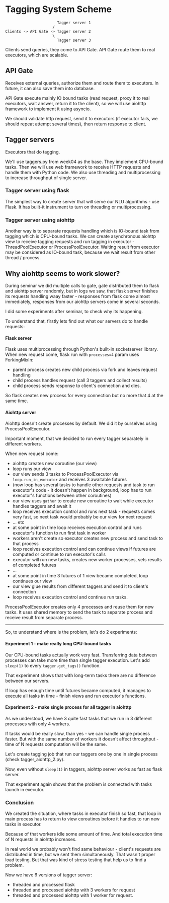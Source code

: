 # Tagging System Scheme

```
                       Tagger server 1
                     /
Clients -> API Gate -> Tagger server 2
                     \
                       Tagger server 3
```

Clients send queries, they come to API Gate. API Gate route them to real executors, which are scalable.


## API Gate

Receives external queries, authorize them and route them to executors. In future, it can also save them into database.

API Gate execute mainly IO bound tasks (read request, proxy it to real executors, wait answer, return it to the client),
so we will use aiohttp framework to implement it using asyncio.

We should validate http request, send it to executors (if executor fails, we should repeat attempt several times),
then return response to client.


## Tagger servers

Executors that do tagging.

We'll use taggers.py from week04 as the base. They implement CPU-bound tasks.
Then we will use web framework to receive HTTP requests and handle them with Python code.
We also use threading and multiprocessing to increase throughput of single server.

### Tagger server using flask

The simplest way to create server that will serve our NLU algorithms - use Flask.
It has built-it instrument to turn on threading or multiprocessing.

### Tagger server using aiohttp

Another way is to separate requests handling which is IO-bound task from tagging which is CPU-bound tasks.
We can create asynchronous aiohttp view to receive tagging requests and run tagging in executor -
ThreadPoolExecutor or ProcessPoolExecutor. Waiting result from executor may be considered as IO-bound task,
because we wait result from other thread / process.


## Why aiohttp seems to work slower?

During seminar we did multiple calls to gate, gate distributed them to flask and aiohttp server randomly,
but in logs we saw, that flask server finishes its requests handling waay faster - responses from flask
come almost immediately, responses from our aiohttp servers come in several seconds.

I did some experiments after seminar, to check why its happening.

To understand that, firstly lets find out what our servers do to handle requests:

#### Flask server

Flask uses multiprocessing through Python's built-in socketserver library.
When new request come, flask run with `processes=4` param uses ForkingMixIn:
- parent process creates new child process via fork and leaves request handling
- child process handles request (call 3 taggers and collect results)
- child process sends response to client's connection and dies.

So flask creates new process for every connection but no more that 4 at the same time.

#### Aiohttp server

Aiohttp doesn't create processes by default. We did it by ourselves using ProcessPoolExecutor.

Important moment, that we decided to run every tagger separately in different workers.

When new request come:
- aiohttp creates new coroutine (our view)
- loop runs our view
- our view sends 3 tasks to ProcessPoolExecutor via `loop.run_in_executor` and receives 3 awaitable futures
- (now loop has several tasks to handle other requests and task to run executor's code - it doesn't happen in background, loop has to run executor's functions between other coroutines)
- our view uses `gather` to create new coroutine to wait while executor handles taggers and await it
- loop receives execution control and runs next task - requests comes very fast, so next task would probably be our view for next request
- ... etc
- at some point in time loop receives execution control and runs executor's function to run first task in worker
- workers aren't create so executor creates new process and send task to that process
- loop receives execution control and can continue views if futures are computed or continue to run executor's calls
- executor will run new tasks, creates new worker processes, sets results of completed futures
- ...
- at some point in time 3 futures of 1 view became completed, loop continues our view
- our view glue results from different taggers and send it to client's connection
- loop receives execution control and continue run tasks.

ProcessPoolExecutor creates only 4 processes and reuse them for new tasks.
It uses shared memory to send the task to separate process and receive result from separate process.

----

So, to understand where is the problem, let's do 2 experiments:

#### Experiment 1 - make really long CPU-bound tasks

Our CPU-bound tasks actually work very fast.
Transferring data between processes can take more time than single tagger execution.
Let's add `sleep(1)` to every `tagger.get_tags()` function.

That experiment shows that with long-term tasks there are no difference between our servers.

If loop has enough time until futures became computed, it manages to execute all tasks in time - finish views and run executor's functions.


#### Experiment 2 - make single process for all tagger in aiohttp

As we understood, we have 3 quite fast tasks that we run in 3 different processes with only 4 workers.

If tasks would be really slow, than yes - we can handle single process faster.
But with the same number of workers it doesn't affect throughput - time of N requests computation will be the same.

Let's create tagging job that run our taggers one by one in single process (check tagger_aiohttp_2.py).

Now, even without `sleep(1)` in taggers, aiohttp server works as fast as flask server.

That experiment again shows that the problem is connected with tasks launch in executor.


### Conclusion

We created the situation, where tasks in executor finish so fast,
that loop in main process has to return to view coroutines before it handles to run new tasks in executor.

Because of that workers idle some amount of time. And total execution time of N requests in aiohttp increases.

In real world we probably won't find same behaviour - client's requests are distributed in time, but we sent them simultaneously.
That wasn't proper load testing. But that was kind of stress testing that help us to find a problem.

Now we have 6 versions of tagger server:
- threaded and processed flask
- threaded and processed aiohttp with 3 workers for request
- threaded and processed aiohttp with 1 worker for request.
